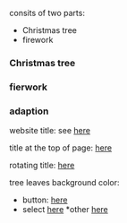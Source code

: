 consits of two parts:
* Christmas tree
* firework

### Christmas tree

### fierwork


### adaption
website title:
see [here](index.html#L11)


title at the top of page:
[here](index.html#L18)

rotating title:
[here](index.html#L28)

tree leaves background color:
* button:
[here](js/domtree.js#L76)
* select
[here](js/domtree.js#L94)
*other
[here](js/domtree.js#L122)

